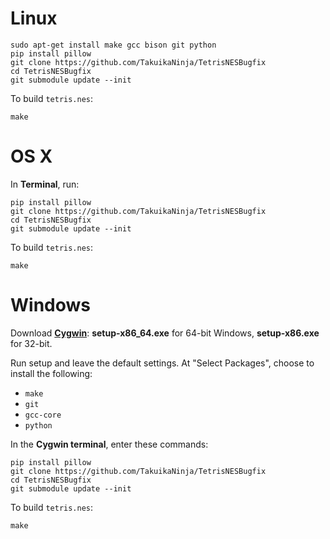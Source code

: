 # Linux

	sudo apt-get install make gcc bison git python
	pip install pillow
	git clone https://github.com/TakuikaNinja/TetrisNESBugfix
	cd TetrisNESBugfix
	git submodule update --init

To build `tetris.nes`:

	make


# OS X

In **Terminal**, run:
	
	pip install pillow
	git clone https://github.com/TakuikaNinja/TetrisNESBugfix
	cd TetrisNESBugfix
	git submodule update --init

	
To build `tetris.nes`:

	make

# Windows

Download [**Cygwin**](http://cygwin.com/install.html): **setup-x86_64.exe** for 64-bit Windows, **setup-x86.exe** for 32-bit.

Run setup and leave the default settings. At "Select Packages", choose to install the following:

- `make`
- `git`
- `gcc-core`
- `python`



In the **Cygwin terminal**, enter these commands:

	pip install pillow
	git clone https://github.com/TakuikaNinja/TetrisNESBugfix
	cd TetrisNESBugfix
	git submodule update --init

To build `tetris.nes`:

	make
